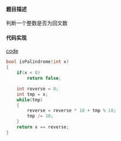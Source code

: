 #### 题目描述
判断一个整数是否为回文数

#### 代码实现

[code](/Math/is_palindrome.cpp)

```cpp
bool isPalindrome(int x)
{
	if(x < 0)
		return false;

	int reverse = 0;
	int tmp = x;
	while(tmp)
	{
		reverse = reverse * 10 + tmp % 10;
		tmp /= 10;
	}
	return x == reverse;
}
```